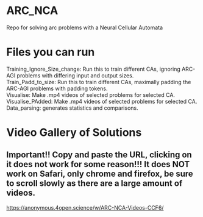 # ARC_NCA
Repo for solving arc problems with a Neural Cellular Automata 
# Files you can run

Training_Ignore_Size_change:  Run this to train different CAs, ignoring ARC-AGI problems with differing input and output sizes. <br>
Train_Padd_to_size: Run this to train different CAs, maximally padding the ARC-AGI problems with padding tokens. <br>
Visualise: Make .mp4 videos of selected problems for selected CA. <br>
Visualise_PAdded: Make .mp4 videos of selected problems for selected CA. <br>
Data_parsing: generates statistics and comparisons. <br>

# Video Gallery of Solutions 
## Important!! Copy and paste the URL, clicking on it does not work for some reason!!! It does NOT work on Safari, only chrome and firefox, be sure to scroll slowly as there are a large amount of videos. 
https://anonymous.4open.science/w/ARC-NCA-Videos-CCF6/
